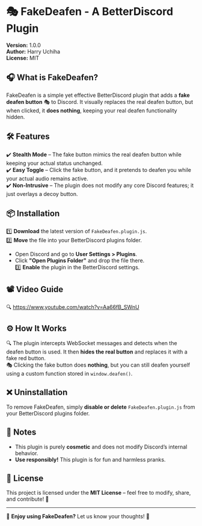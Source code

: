 # 🎭 FakeDeafen - A BetterDiscord Plugin  

**Version:** 1.0.0  
**Author:** Harry Uchiha  
**License:** MIT  

## 🎧 What is FakeDeafen?  
FakeDeafen is a simple yet effective BetterDiscord plugin that adds a **fake deafen button** 🎭 to Discord. It visually replaces the real deafen button, but when clicked, it **does nothing**, keeping your real deafen functionality hidden.  

## 🛠 Features  
✔️ **Stealth Mode** – The fake button mimics the real deafen button while keeping your actual status unchanged.  
✔️ **Easy Toggle** – Click the fake button, and it pretends to deafen you while your actual audio remains active.  
✔️ **Non-Intrusive** – The plugin does not modify any core Discord features; it just overlays a decoy button.  

## 📦 Installation  
1️⃣ **Download** the latest version of `FakeDeafen.plugin.js`.  
2️⃣ **Move** the file into your BetterDiscord plugins folder.  
   - Open Discord and go to **User Settings > Plugins**.  
   - Click **"Open Plugins Folder"** and drop the file there.  
3️⃣ **Enable** the plugin in the BetterDiscord settings.

## 📽 Video Guide
🔍 https://www.youtube.com/watch?v=Aa66fB_SWnU

## ⚙️ How It Works  
🔍 The plugin intercepts WebSocket messages and detects when the deafen button is used. It then **hides the real button** and replaces it with a fake red button.  
🎭 Clicking the fake button does **nothing**, but you can still deafen yourself using a custom function stored in `window.deafen()`.  

## ❌ Uninstallation  
To remove FakeDeafen, simply **disable or delete** `FakeDeafen.plugin.js` from your BetterDiscord plugins folder.  

## 📝 Notes  
- This plugin is purely **cosmetic** and does not modify Discord’s internal behavior.  
- **Use responsibly!** This plugin is for fun and harmless pranks.  

## 📜 License  
This project is licensed under the **MIT License** – feel free to modify, share, and contribute! 🚀  

---

🔹 **Enjoy using FakeDeafen?** Let us know your thoughts! 🎉
